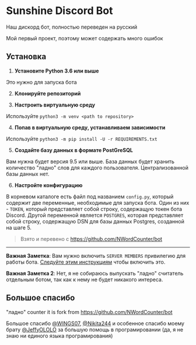 # Sunshine Discord Bot

Наш дискорд бот, полностью переведен на русский

Мой первый проект, поэтому может содержать много ошибок

## Установка

1. **Установите Python 3.6 или выше**

Это нужно для запуска бота

2. **Клонируйте репозиторий**

3. **Настроить виртуальную среду**

Используйте `python3 -m venv <path to repository>`

4. **Попав в виртуальную среду, устанавливаем зависимости**

Используйте `python3 -m pip install -U -r REQUIREMENTS.txt`

5. **Создайте базу данных в формате PostGreSQL**

Вам нужна будет версия 9.5 или выше. База данных будет хранить количество "ладно" слов для каждого пользователя. Централизованной базы данных нет.

6. **Настройте конфигурацию**

В корневом каталоге есть файл под названием `config.py`, который содержит две переменные, необходимые для запуска бота. Один из них - `TOKEN`, который представляет собой строку, содержащую токен бота Discord. Другой переменной является `POSTGRES`, которая представляет собой строку, содержащую DSN для базы данных Postgres, созданной на шаге 5.

> Взято и перевено с https://github.com/NWordCounter/bot

---

**Важная Заметка**: Вам нужно включить `SERVER MEMBERS` привилегию для работы бота. [Следуйте этим инструкциям](https://discordpy.readthedocs.io/en/latest/intents.html#privileged-intents) чтобы включить это.

**Важная Заметка 2**: Нет, я не собираюсь выпускать "ладно" считатель отдельным ботом, так как к нему не будет никакого интереса.

## Большое спасибо

"ладно" counter it is fork from https://github.com/NWordCounter/bot

Большое спасибо [@WINGS07](https://github.com/WINGS07), [@Nikita244](https://github.com/Nikita244) и особенное спасибо моему брату [@JeffyOLOLO](https://github.com/JeffyOLOLO) за большую помощь в програмировании (да, я не знаю ни единого языка програмирования)
